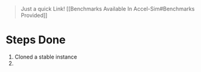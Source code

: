 >  Just a quick Link!
>  [[Benchmarks Available In Accel-Sim#Benchmarks Provided]]

# Steps Done 
1. Cloned a stable instance 
2. 